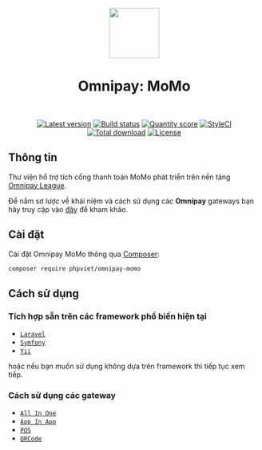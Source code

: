 <p align="center">
    <a href="https://momo.vn" target="_blank">
        <img src="https://avatars0.githubusercontent.com/u/36770798" height="100px">
    </a>
    <h1 align="center">Omnipay: MoMo</h1>
    <br>
    <p align="center">
    <a href="https://packagist.org/packages/phpviet/omnipay-momo"><img src="https://img.shields.io/packagist/v/phpviet/omnipay-momo.svg?style=flat-square" alt="Latest version"></a>
    <a href="https://travis-ci.org/phpviet/omnipay-momo"><img src="https://img.shields.io/travis/phpviet/omnipay-momo/master.svg?style=flat-square" alt="Build status"></a>
    <a href="https://scrutinizer-ci.com/g/phpviet/omnipay-momo"><img src="https://img.shields.io/scrutinizer/g/phpviet/omnipay-momo.svg?style=flat-square" alt="Quantity score"></a>
    <a href="https://styleci.io/repos/189053576"><img src="https://styleci.io/repos/189053576/shield?branch=master" alt="StyleCI"></a>
    <a href="https://packagist.org/packages/phpviet/omnipay-momo"><img src="https://img.shields.io/packagist/dt/phpviet/omnipay-momo.svg?style=flat-square" alt="Total download"></a>
    <a href="https://packagist.org/packages/phpviet/omnipay-momo"><img src="https://img.shields.io/packagist/l/phpviet/omnipay-momo.svg?style=flat-square" alt="License"></a>
    </p>
</p>

## Thông tin

Thư viện hổ trợ tích cổng thanh toán MoMo phát triển trên nền tảng [Omnipay League](https://github.com/thephpleague/omnipay).

Để nắm sơ lược về khái niệm và cách sử dụng các **Omnipay** gateways bạn hãy truy cập vào [đây](https://omnipay.thephpleague.com/) 
để kham khảo.

## Cài đặt

Cài đặt Omnipay MoMo thông qua [Composer](https://getcomposer.org):

```bash
composer require phpviet/omnipay-momo
```
## Cách sử dụng

### Tích hợp sẵn trên các framework phổ biến hiện tại

- [`Laravel`](https://github.com/phpviet/laravel-omnipay)
- [`Symfony`](https://github.com/phpviet/symfony-omnipay)
- [`Yii`](https://github.com/phpviet/yii-omnipay)

hoặc nếu bạn muốn sử dụng không dựa trên framework thì tiếp tục xem tiếp.

### Cách sử dụng các gateway

- [`All In One`](docs/AllInOne.md)
- [`App In App`](docs/AppInApp.md)
- [`POS`](docs/POS.md)
- [`QRCode`](docs/QRCode.md)

